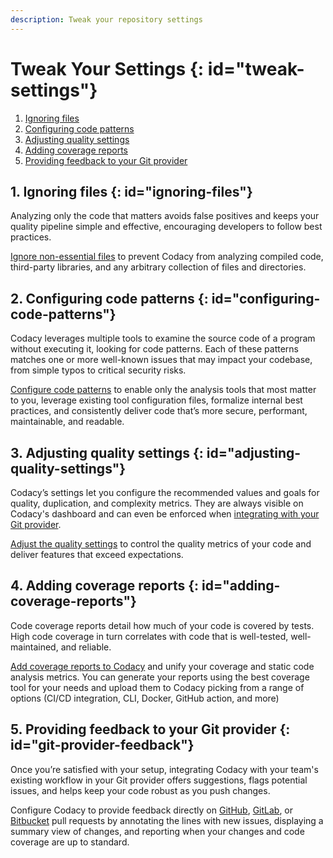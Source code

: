 ```yaml
---
description: Tweak your repository settings
---
```


# Tweak Your Settings {: id="tweak-settings"}

1.  [Ignoring files](#ignoring-files)
1.  [Configuring code patterns](#configuring-code-patterns)
1.  [Adjusting quality settings](#adjusting-quality-settings)
1.  [Adding coverage reports](#adding-coverage-reports)
1.  [Providing feedback to your Git provider](#git-provider-feedback)

## 1. Ignoring files {: id="ignoring-files"}

Analyzing only the code that matters avoids false positives and keeps your quality pipeline simple and effective, encouraging developers to follow best practices.

[Ignore non-essential files](../repositories-configure/ignoring-files.md) to prevent Codacy from analyzing compiled code, third-party libraries, and any arbitrary collection of files and directories.

## 2. Configuring code patterns {: id="configuring-code-patterns"}

Codacy leverages multiple tools to examine the source code of a program without executing it, looking for code patterns. Each of these patterns matches one or more well-known issues that may impact your codebase, from simple typos to critical security risks.

[Configure code patterns](../repositories-configure/configuring-code-patterns.md) to enable only the analysis tools that most matter to you, leverage existing tool configuration files, formalize internal best practices, and consistently deliver code that’s more secure, performant, maintainable, and readable.

## 3. Adjusting quality settings {: id="adjusting-quality-settings"}

Codacy’s settings let you configure the recommended values and goals for quality, duplication, and complexity metrics. They are always visible on Codacy's dashboard and can even be enforced when [integrating with your Git provider](../faq/general/how-do-i-block-merging-prs-using-codacy-as-a-quality-gate.md).

[Adjust the quality settings](../repositories-configure/adjusting-quality-settings.md) to control the quality metrics of your code and deliver features that exceed expectations.

## 4. Adding coverage reports {: id="adding-coverage-reports"}

Code coverage reports detail how much of your code is covered by tests. High code coverage in turn correlates with code that is well-tested, well-maintained, and reliable.

[Add coverage reports to Codacy](../coverage-reporter/index.md) and unify your coverage and static code analysis metrics. You can generate your reports using the best coverage tool for your needs and upload them to Codacy picking from a range of options (CI/CD integration, CLI, Docker, GitHub action, and more)

## 5. Providing feedback to your Git provider {: id="git-provider-feedback"}

Once you’re satisfied with your setup, integrating Codacy with your team's existing workflow in your Git provider offers suggestions, flags potential issues, and helps keep your code robust as you push changes.

Configure Codacy to provide feedback directly on [GitHub](../repositories-configure/integrations/github-integration.md#configuring), [GitLab](../repositories-configure/integrations/gitlab-integration.md#configuring), or [Bitbucket](../repositories-configure/integrations/bitbucket-integration.md#configuring) pull requests by annotating the lines with new issues, displaying a summary view of changes, and reporting when your changes and code coverage are up to standard.
